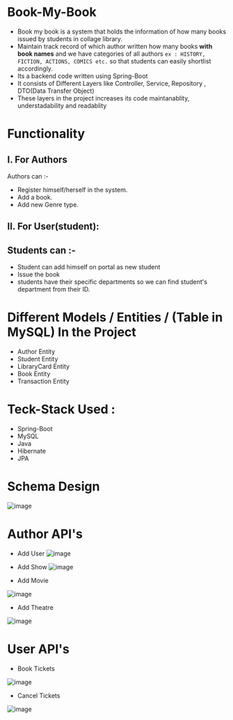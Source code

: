 # Book-My-Book


* Book my book is a system that holds the information of how many books issued by students in collage library.
* Maintain track record of which author written how many books **with book names** and we have categories of all authors
  `ex : HISTORY, FICTION, ACTIONS, COMICS etc.` so that students can easily shortlist accordingly.
* Its a backend code written using Spring-Boot
* It consists of Different Layers like Controller, Service, Repository , DTO(Data Transfer Object)
* These layers in the project increases its code maintanablity, understadability and readablity



# Functionality


## I. For Authors
 Authors can :-
- Register himself/herself in the system.
- Add a book.
- Add new Genre type.


## II. For User(student):

## Students can :-
- Student can add himself on portal as new student 
- Issue the book
- students have their specific departments so we can find student's department from their ID.



# Different Models / Entities / (Table in MySQL) In the Project
- Author Entity
- Student Entity
- LibraryCard Entity
- Book Entity
- Transaction Entity


# Teck-Stack Used :
- Spring-Boot
- MySQL
- Java
- Hibernate
- JPA

# Schema Design
![image](https://github.com/Shantanu-pawar/Book-My-Book/assets/87530022/3de6a49a-ce8e-45f0-9eb8-abb991bd1a22)


# Author API's

- Add User
 ![image](https://user-images.githubusercontent.com/98727328/223327105-8e999e60-3d65-4213-929c-46b076fab284.png)


- Add Show
 ![image](https://user-images.githubusercontent.com/98727328/223327113-8baf2186-4db1-44bd-8b62-dc7cee182b55.png)


- Add Movie



 ![image](https://user-images.githubusercontent.com/98727328/223327119-e59ed20f-27d3-4acf-8337-b176b1391e8c.png)

- Add Theatre



 ![image](https://user-images.githubusercontent.com/98727328/223327125-4a68bf4d-99a6-4980-b23f-36f35070280a.png)


# User API's

- Book Tickets




![image](https://user-images.githubusercontent.com/98727328/223647561-1b17960c-30d0-469f-a47a-c0275391c5db.png)

- Cancel Tickets




![image](https://user-images.githubusercontent.com/98727328/223647671-f26e013b-e8f1-4e8d-9ef4-67771c1e9192.png)
